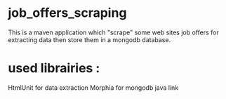 # job_offers_scraping
This is a maven application which "scrape" some web sites job offers for extracting data then store them in a mongodb database.
# used librairies : 
  HtmlUnit for data extraction
  Morphia for mongodb java link
  


